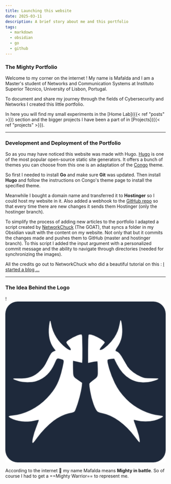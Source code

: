 ```yaml
---
title: Launching this website
date: 2025-03-11
description: A brief story about me and this portfolio
tags:
  - markdown
  - obsidian
  - go
  - github
---
```

### The Mighty Portfolio

Welcome to my corner on the internet ! 
My name is Mafalda and I am a Master's student of Networks and Communication Systems at Instituto Superior Técnico, University of Lisbon, Portugal.

To document and share my journey through the fields of Cybersecurity and Networks I created this little portfolio.

In here you will find my small experiments in the [Home Lab]({{< ref "posts" >}}) section and the bigger projects I have been a part of in [Projects]({{< ref "projects" >}}).

----
### Development and Deployment of the Portfolio

So as you may have noticed this website was made with Hugo. [Hugo](https://gohugo.io/) is one of the most popular open-source static site generators. It offers a bunch of themes you can choose from this one is an adaptation of the [Congo](https://jpanther.github.io/congo) theme.

So first I needed to install **Go** and make sure **Git** was updated. Then install **Hugo** and follow the instructions on Congo's theme page to install the specified theme.

Meanwhile I bought a domain name and transferred it to **Hostinger** so I could host my website in it. Also added a webhook to the [GitHub repo](https://github.com/mafaldabbrito/portefolio) so that every time there are new changes it sends them Hostinger (only the hostinger branch).

To simplify the process of adding new articles to the portfolio I adapted a script created by [NetworkChuck](https://www.google.com/url?sa=t&source=web&rct=j&opi=89978449&url=https://www.youtube.com/channel/UC9x0AN7BWHpCDHSm9NiJFJQ&ved=2ahUKEwizqIqa3JSMAxU3IhAIHTmBPdYQFnoECBkQAQ&usg=AOvVaw1SQ5El0uL1lsJ6DCW_W4fJ) (The GOAT), that syncs a folder in my Obsidian vault with the content on my website. Not only that but it commits the changes made and pushes them to GitHub (master and hostinger branch). To this script I added the input argument with a personalized commit message and the ability to navigate through directories (needed for synchronizing the images).

All the credits go out to NetworkChuck who did a beautiful tutorial on this : [I started a blog ...](https://youtu.be/dnE7c0ELEH8?si=4yP6pniF4KOdvTXS) 


---
### The Idea Behind the Logo

!![Image Description](/images/android-chrome-512x512.png)

According to the internet 🤡 my name Mafalda means **Mighty in battle**. 
So of course I had to get a ==Mighty Warrior== to represent me.
